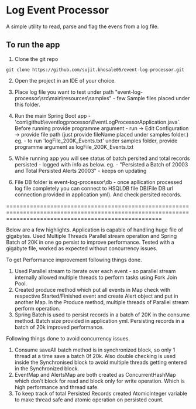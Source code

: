 # Log Event Processor

A simple utility to read, parse and flag the evens from a log file.

## To run the app

1. Clone the git repo
```shell
git clone https://github.com/sujit.bhosale05/event-log-processor.git
```
2. Open the project in an IDE of your choice.
3. Place log file you want to test under path "event-log-processor\src\main\resources\samples" - few Sample files placed under this folder.
4. Run the main Spring Boot app - 'com\github\eventlogprocessor\EventLogProcessorApplication.java`.
    Before running provide programme argument - run -> Edit Configuration -> provide file path (just provide fileName placed under samples folder.)
    eg. - to run 'logFile_200K_Events.txt' under samples folder, provide programme argument as logFile_200K_Events.txt
 
5. While running app you will see status of batch persited and total records persisted - logged with info as below.
		eg. - "Persisted a Batch of 20003 and Total Persisted Alerts 20003" - keeps on updating
6. File DB folder is event-log-processor\db - once apllication processed log file completely you can connect to HSQLDB file DB(File DB url connection provided in application yml).	And check persited records.

==========================================================================================================================================================

Below are a few highlights.
Application is capable of handling huge file of gigabytes. Used Multiple Threads Parallel stream operation and Spring Batch of 20K in one go persist to improve performance. Tested with a gigabyte file, worked as expected without concurrency issues.

To get Performance improvement following things done.
1. Used Parallel stream to iterate over each event - so parallel stream internally allowed multiple threads to perform tasks using Fork Join Pool.
2. Created produce method which put all events in Map check with respective Started/Finished event and create Alert object and put in another Map. In the Produce method, multiple threads of Parallel stream perform operation.
3. Spring Batch is used to persist records in a batch of 20K in the consume method. Batch size provided in application yml. Persisting records in a batch of 20k improved performance.

Following things done to avoid concurrency issues.
1. Consume saveAll batch method is in synchronized block, so only 1 thread at a time save a batch 0f 20k. Also double checking is used inside the Synchronised block to avoid multiple threads getting entered in the Synchronized block.
2. EventMap and AlertsMap are both created as ConcurrentHashMap which don't block for read and block only for write operation. Which is high performance and thread safe.
3. To keep track of total Persisted Records created AtomicInteger variable to make thread safe and atomic operation on persisted count. 